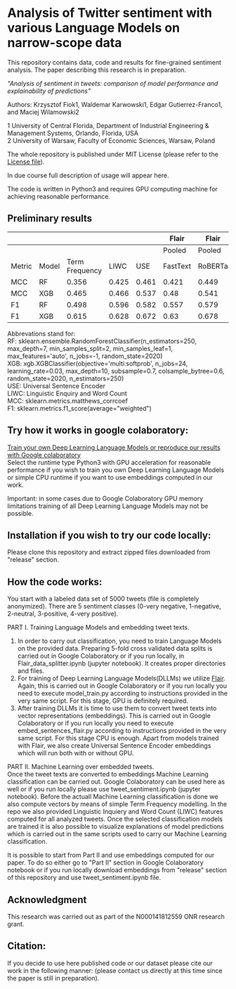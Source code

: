 # Analysis of Twitter sentiment with various Language Models on narrow-scope data
This repository contains data, code and results for fine-grained sentiment analysis. The paper describing this research is in preparation.

*"Analysis of sentiment in tweets: comparison of model performance and explainability of predictions"*

Authors: Krzysztof Fiok1, Waldemar Karwowski1, Edgar Gutierrez-Franco1, and Maciej Wilamowski2


1 University of Central Florida, Department of Industrial Engineering & Management Systems, Orlando, Florida, USA </br>
2 University of Warsaw, Faculty of Economic Sciences, Warsaw, Poland
<br/>


The whole repository is published under MIT License (please refer to the [License file](https://github.com/krzysztoffiok/twitter_sentiment/blob/master/LICENSE)).

In due course full description of usage will appear here.

The code is written in Python3 and requires GPU computing machine for achieving reasonable performance.

## Preliminary results

  |   |   |   |   | Flair | Flair | Flair | Flair | Flair
-- | -- | -- | -- | -- | -- | -- | -- | -- | --
  |   |   |   |   | Pooled | Pooled | biLSTM | biLSTM | CLS
Metric | Model | Term Frequency | LIWC | USE | FastText | RoBERTa | FastText | RoBERTa | RoBERTa
MCC | RF | 0.356 | 0.425 | 0.461 | 0.421 | 0.449 | 0.524 | 0.594 | 0.609
MCC | XGB | 0.465 | 0.466 | 0.537 | 0.48 | 0.541 | 0.527 | 0.586 | 0.613
F1 | RF | 0.498 | 0.596 | 0.582 | 0.557 | 0.579 | 0.665 | 0.721 | 0.732
F1 | XGB | 0.615 | 0.628 | 0.672 | 0.63 | 0.678 | 0.673 | 0.719 | 0.736


Abbrevations stand for:</br>
RF: sklearn.ensemble.RandomForestClassifier(n_estimators=250, max_depth=7, min_samples_split=2, min_samples_leaf=1, max_features='auto', n_jobs=-1, random_state=2020)</br>
XGB: xgb.XGBClassifier(objective='multi:softprob', n_jobs=24, learning_rate=0.03,
max_depth=10, subsample=0.7, colsample_bytree=0.6, random_state=2020, n_estimators=250)</br>
USE: Universal Sentence Encoder</br>
LIWC: Linguistic Enquiry and Word Count</br>
MCC: sklearn.metrics.matthews_corrcoef</br>
F1: sklearn.metrics.f1_score(average="weighted")</br>

## Try how it works in google colaboratory:

[Train your own Deep Learning Language Models or reproduce our results with Google colaboratory](https://colab.research.google.com/drive/1K-XQJnauYvULdwUO3vELy9dJ1DHR_53b) </br>
Select the runtime type Python3 with GPU acceleration for reasonable performance if you wish to train you own Deep Learning Language Models or simple CPU runtime if you want to use embeddings computed in our work.

Important: in some cases due to Google Colaboratory GPU memory limitations training of all Deep Learning Language Models may not be possible.


## Installation if you wish to try our code locally:
Please clone this repository and extract zipped files downloaded from "release" section.

## How the code works:
You start with a labeled data set of 5000 tweets (file is completely anonymized). There are 5 sentiment classes (0-very negative, 1-negative, 2-neutral, 3-positive, 4-very positive).

PART I. Training Language Models and embedding tweet texts.
1) In order to carry out classification, you need to train Language Models on the provided data. Preparing 5-fold cross validated data splits is carried out in Google Colaboratory or if you run locally, in Flair_data_splitter.ipynb (jupyter notebook). It creates proper directories and files.
2) For training of Deep Learning Language Models(DLLMs) we utilize [Flair](https://github.com/flairNLP/flair). Again, this is carried out in Google Colaboratory or if you run locally you need to execute model_train.py according to instructions provided in the very same script. For this stage, GPU is definitely required.
3) After training DLLMs it is time to use them to convert tweet texts into vector representations (embeddings). This is carried out in Google Colaboratory or if you run locally you need to execute embed_sentences_flair.py according to instructions provided in the very same script. For this stage CPU is enough. Apart from models trained with Flair, we also create Universal Sentence Encoder embeddings which will run both with or without GPU.

PART II. Machine Learning over embedded tweets. </br>
Once the tweet texts are converted to embeddings Machine Learning classification can be carried out. Google Colaboratory can be used here as well or if you run locally please use tweet_sentiment.ipynb (jupyter notebook). Before the actuall Machine Learning classification is done we also compute vectors by means of simple Term Frequency modelling. In the repo we also provided Linguistic Inquiery and Word Count (LIWC) features computed for all analyzed tweets. Once the selected classification models are trained it is also possible to visualize explanations of model predictions which is carried out in the same scripts used to carry our Machine Learning classification.

It is possible to start from Part II and use embeddings computed for our paper. To do so either go to "Part II" section in Google Colaboratory notebook or if you run locally download embeddings from "release" section of this repository and use tweet_sentiment.ipynb file.

## Acknowledgment
This research was carried out as part of the N000141812559 ONR research grant.

## Citation:<br/>
If you decide to use here published code or our dataset please cite our work in the following manner:
(please contact us directly at this time since the paper is still in preparation).

